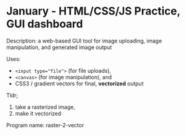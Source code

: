 # January - HTML/CSS/JS Practice, GUI dashboard

Description: a web-based GUI tool for image uploading, image manipulation, and generated image output

Uses:

- `<input type="file">` (for file uploads),
- `<canvas>` (for image manipulation), and
- CSS3 / gradient vectors for final, **vectorized** output

Tldr;

1. take a rasterized image,
2. make it vectorized

Program name: raster-2-vector
